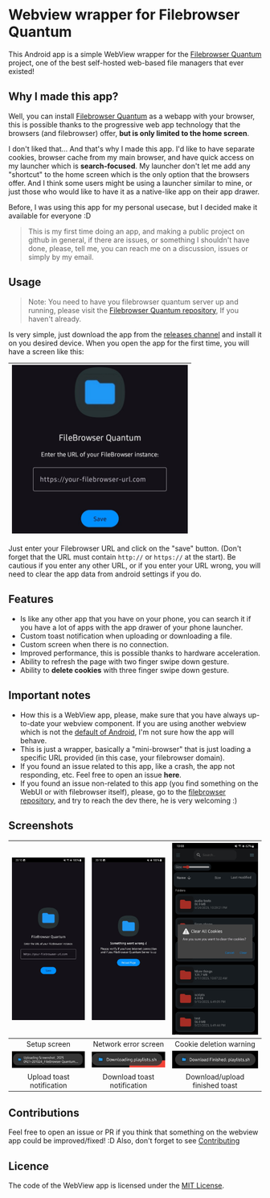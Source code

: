 # Webview wrapper for Filebrowser Quantum
This Android app is a simple WebView wrapper for the [Filebrowser Quantum](https://github.com/gtsteffaniak/filebrowser) project, one of the best self-hosted web-based file managers that ever existed!

## Why I made this app? 
Well, you can install [Filebrowser Quantum](https://github.com/gtsteffaniak/filebrowser) as a webapp with your browser, this is possible thanks to the progressive web app technology that the browsers (and filebrowser) offer, **but is only limited to the home screen**.

I don't liked that... And that's why I made this app. I'd like to have separate cookies, browser cache from my main browser, and have quick access on my launcher
which is **search-focused**. My launcher don't let me add any "shortcut" to the home screen which is the only option that the browsers offer. And I think some users might be using a launcher similar to mine, or just those who would like to have it as a native-like app on their app drawer.

Before, I was using this app for my personal usecase, but I decided make it available for everyone :D

> This is my first time doing an app, and making a public project on github in general, if there are issues, or something I shouldn't have done, please, tell me, you can reach me on a discussion, issues or simply by my email.

## Usage
> Note: You need to have you filebrowser quantum server up and running, please visit the [Filebrowser Quantum repository](https://github.com/gtsteffaniak/filebrowser), If you haven't already.

Is very simple, just download the app from the [releases channel](https://github.com/Kurami32/Wrapper-for-Filebrowser-Quantum/releases) and install it on you desired device.
When you open the app for the first time, you will have a screen like this:

| <img width="350" src="screenshots/example.jpg"> | 
|:---:| 

Just enter your Filebrowser URL and click on the "save" button. (Don't forget that the URL must contain `http://` or `https://` at the start).
Be cautious if you enter any other URL, or if you enter your URL wrong, you will need to clear the app data from android settings if you do.

## Features
- Is like any other app that you have on your phone, you can search it if you have a lot of apps with the app drawer of your phone launcher.
- Custom toast notification when uploading or downloading a file.
- Custom screen when there is no connection.
- Improved performance, this is possible thanks to hardware acceleration.
- Ability to refresh the page with two finger swipe down gesture.
- Ability to **delete cookies** with three finger swipe down gesture.

## Important notes
- How this is a WebView app, please, make sure that you have always up-to-date your webview component. If you are using another webview which is not the [default of Android](https://play.google.com/store/apps/details?id=com.google.android.webview&hl=en-US), I'm not sure how the app will behave.
- This is just a wrapper, basically a "mini-browser" that is just loading a specific URL provided (in this case, your filebrowser domain).
- If you found an issue related to this app, like a crash, the app not responding, etc. Feel free to open an issue **here**.
- If you found an issue non-related to this app (you find something on the WebUI or with filebrowser itself), please, go to the [filebrowser repository](https://github.com/gtsteffaniak/filebrowser), and try to reach the dev there, he is very welcoming :)

## Screenshots

| <img width="256" src="screenshots/setup-screen.jpg"> | <img width="256" src="screenshots/network-error-screen.jpg"> | <img width="256" src="screenshots/cookie-warning.jpg"> |
|:---:|:---:|:---:|
| Setup screen | Network error screen | Cookie deletion warning |
| <img width="256" src="screenshots/upload-toast-notification.jpg"> | <img width="256" src="screenshots/download-toast.jpg"> | <img width="256" src="screenshots/download-finished-toast.jpg"> |
| Upload toast notification | Download toast notification | Download/upload finished toast |

## Contributions
Feel free to open an issue or PR if you think that something on the webview app could be improved/fixed! :D
Also, don't forget to see [Contributing](CONTRIBUTING.md)

## Licence
The code of the WebView app is licensed under the [MIT License](LICENSE).